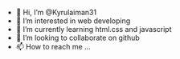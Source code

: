 - 👋 Hi, I’m @Kyrulaiman31
- 👀 I’m interested in web developing
- 🌱 I’m currently learning html.css and javascript
- 💞️ I’m looking to collaborate on github
- 📫 How to reach me ...

<!---
Kyrulaiman31/Kyrulaiman31 is a ✨ special ✨ repository because its `README.md` (this file) appears on your GitHub profile.
You can click the Preview link to take a look at your changes.
--->
